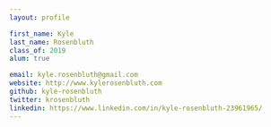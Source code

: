 ```yaml
---
layout: profile

first_name: Kyle
last_name: Rosenbluth
class_of: 2019
alum: true

email: kyle.rosenbluth@gmail.com
website: http://www.kylerosenbluth.com
github: kyle-rosenbluth
twitter: krosenbluth
linkedin: https://www.linkedin.com/in/kyle-rosenbluth-23961965/
---
```

